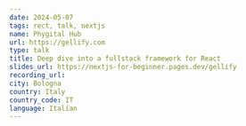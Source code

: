 ```yaml
---
date: 2024-05-07
tags: rect, talk, nextjs
name: Phygital Hub
url: https://gellify.com
type: talk
title: Deep dive into a fullstack framework for React
slides_url: https://nextjs-for-beginner.pages.dev/gellify
recording_url:
city: Bologna
country: Italy
country_code: IT
language: Italian
---
```

